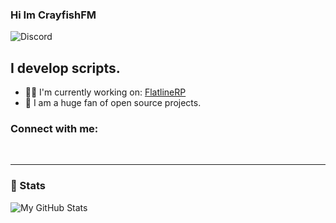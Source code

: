 ### Hi Im CrayfishFM

![Discord](https://img.shields.io/badge/Discord-Meth%20Is%20Good%235828-green)

## I develop scripts.

- 👨‍💻 I'm currently working on: [FlatlineRP](https://github.com/CrayFishFM/FlatlineRP)
- 📖 I am a huge fan of open source projects.

### Connect with me:

<br />

---

### 📕 Stats

<img align="left" alt="My GitHub Stats" src="https://github-readme-stats.vercel.app/api?username=CrayFishFM&show_icons=true&theme=buefy&locale=en&title_color=a600ff&icon_color=ff0088&text_color=32004d" />

[mail]: mailto:mistercrayfish08@gmail.com
[repos]: https://github.com/CrayFishFM?tab=repositories
